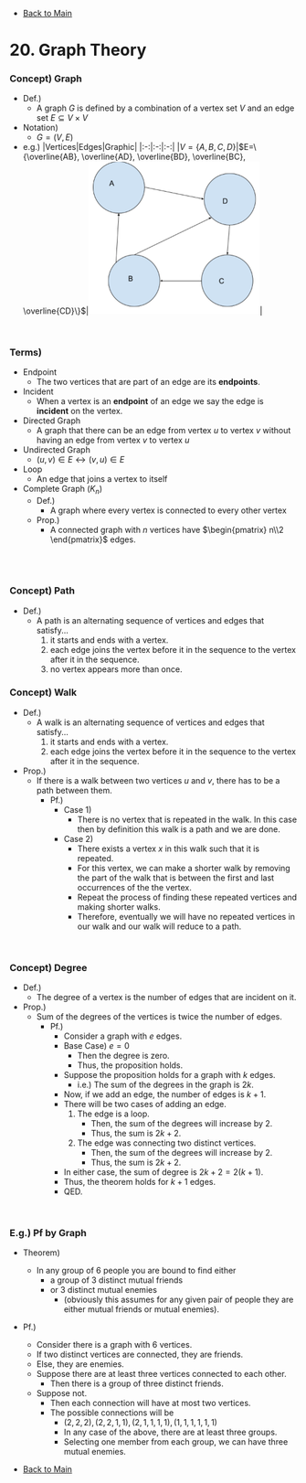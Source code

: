 - [Back to Main](../main.md)

# 20. Graph Theory
### Concept) Graph
- Def.)
  - A graph $`G`$ is defined by a combination of a vertex set $`V`$ and an edge set $`E \subseteq V\times V`$
- Notation)
  - $`G = (V,E)`$
- e.g.)
  |Vertices|Edges|Graphic|
  |:-:|:-:|:-:|
  |$`V=\{A,B,C,D\}`$|$`E=\{\overline{AB}, \overline{AD}, \overline{BD}, \overline{BC}, \overline{CD}\}`$|<img src="../Images/2001.png" width="300px">|

<br>

### Terms)
- Endpoint
  - The two vertices that are part of an edge are its **endpoints**.
- Incident
  - When a vertex is an **endpoint** of an edge we say the edge is **incident** on the vertex.
- Directed Graph
  - A graph that there can be an edge from vertex $`u`$ to vertex $`v`$ without having an edge from vertex $`v`$ to vertex $`u`$ 
- Undirected Graph
  - $`(u,v) \in E \leftrightarrow (v,u)\in E`$
- Loop
  - An edge that joins a vertex to itself
- Complete Graph $`(K_n)`$
  - Def.)
    - A graph where every vertex is connected to every other vertex
  - Prop.)
    - A connected graph with $`n`$ vertices have $`\begin{pmatrix} n\\2 \end{pmatrix}`$ edges.

<br><br>

### Concept) Path
- Def.)
  - A path is an alternating sequence of vertices and edges that satisfy...
    1. it starts and ends with a vertex.
    2. each edge joins the vertex before it in the sequence to the vertex after it in the sequence.
    3. no vertex appears more than once.

### Concept) Walk
- Def.)
  - A walk is an alternating sequence of vertices and edges that satisfy...
    1. it starts and ends with a vertex.
    2. each edge joins the vertex before it in the sequence to the vertex after it in the sequence.
- Prop.)
  - If there is a walk between two vertices $`u`$ and $`v`$, there has to be a path between them.
    - Pf.)
      - Case 1)
        - There is no vertex that is repeated in the walk. In this case then by definition this walk is a path and we are done.
      - Case 2)
        - There exists a vertex $`x`$ in this walk such that it is repeated. 
        - For this vertex, we can make a shorter walk by removing the part of the walk that is between the first and last occurrences of the the vertex.
        - Repeat the process of finding these repeated vertices and making shorter walks.
        - Therefore, eventually we will have no repeated vertices in our walk and our walk will reduce to a path.

<br>

### Concept) Degree
- Def.)
  - The degree of a vertex is the number of edges that are incident on it.
- Prop.)
  - Sum of the degrees of the vertices is twice the number of edges.
    - Pf.)
      - Consider a graph with $`e`$ edges.
      - Base Case) $`e=0`$
        - Then the degree is zero.
        - Thus, the proposition holds.
      - Suppose the proposition holds for a graph with $`k`$ edges.
        - i.e.) The sum of the degrees in the graph is $`2k`$.
      - Now, if we add an edge, the number of edges is $`k+1`$.
      - There will be two cases of adding an edge.
        1. The edge is a loop.
           - Then, the sum of the degrees will increase by 2.
           - Thus, the sum is $`2k+2`$.
        2. The edge was connecting two distinct vertices.
           - Then, the sum of the degrees will increase by 2.
           - Thus, the sum is $`2k+2`$.
       - In either case, the sum of degree is $`2k+2 = 2(k+1)`$.
       - Thus, the theorem holds for $`k+1`$ edges.
       - QED.

<br>

### E.g.) Pf by Graph
- Theorem)
  - In any group of 6 people you are bound to find either 
    - a group of 3 distinct mutual friends 
    - or 3 distinct mutual enemies 
      - (obviously this assumes for any given pair of people they are either mutual friends or mutual enemies).
- Pf.)
  - Consider there is a graph with 6 vertices.
  - If two distinct vertices are connected, they are friends.
  - Else, they are enemies.
  - Suppose there are at least three vertices connected to each other.
    - Then there is a group of three distinct friends.
  - Suppose not.
    - Then each connection will have at most two vertices.
    - The possible connections will be
      - $`(2,2,2), (2,2,1,1), (2,1,1,1,1), (1,1,1,1,1,1)`$
      - In any case of the above, there are at least three groups.
      - Selecting one member from each group, we can have three mutual enemies.

- [Back to Main](../main.md)